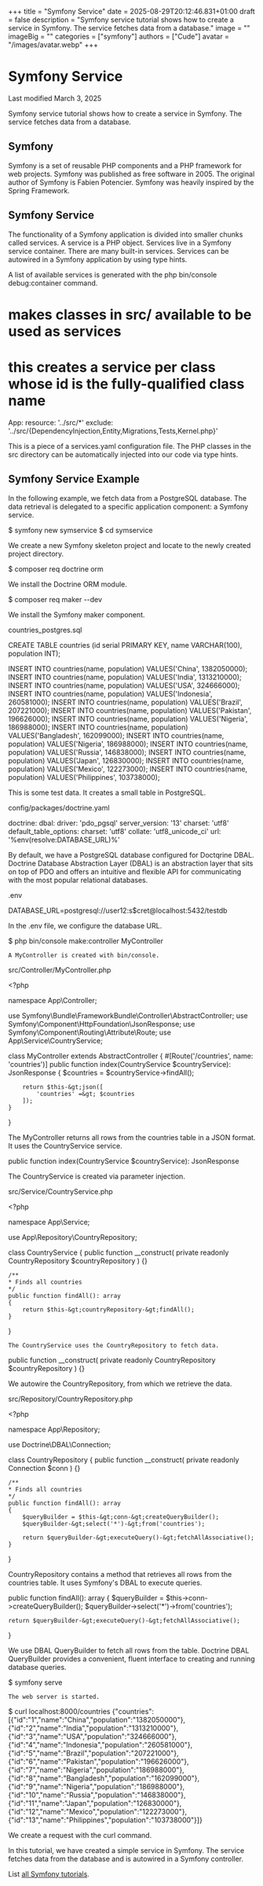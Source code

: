 +++
title = "Symfony Service"
date = 2025-08-29T20:12:46.831+01:00
draft = false
description = "Symfony service tutorial shows how to create a service in Symfony. The service fetches data from a database."
image = ""
imageBig = ""
categories = ["symfony"]
authors = ["Cude"]
avatar = "/images/avatar.webp"
+++

# Symfony Service

Last modified March 3, 2025

Symfony service tutorial shows how to create a service in Symfony. The service
fetches data from a database.

## Symfony

Symfony is a set of reusable PHP components and a PHP framework for
web projects. Symfony was published as free software in 2005. The original
author of Symfony is Fabien Potencier. Symfony was heavily inspired by the
Spring Framework.

## Symfony Service

The functionality of a Symfony application is divided into smaller chunks called
services. A service is a PHP object. Services live in a Symfony service
container. There are many built-in services. Services can be autowired in a
Symfony application by using type hints.

A list of available services is generated with the 
php bin/console debug:container command.

# makes classes in src/ available to be used as services
# this creates a service per class whose id is the fully-qualified class name
App\:
    resource: '../src/*'
    exclude: '../src/{DependencyInjection,Entity,Migrations,Tests,Kernel.php}'

This is a piece of a services.yaml configuration file. The PHP
classes in the src directory can be automatically injected into our
code via type hints.

## Symfony Service Example

In the following example, we fetch data from a PostgreSQL database. The data
retrieval is delegated to a specific application component: a Symfony service.

$ symfony new symservice
$ cd symservice

We create a new Symfony skeleton project and locate to the newly created project
directory.

$ composer req doctrine orm

We install the Doctrine ORM module.

$ composer req maker --dev

We install the Symfony maker component.

countries_postgres.sql
    

CREATE TABLE countries (id serial PRIMARY KEY, name VARCHAR(100), population INT);

INSERT INTO countries(name, population) VALUES('China', 1382050000);
INSERT INTO countries(name, population) VALUES('India', 1313210000);
INSERT INTO countries(name, population) VALUES('USA', 324666000);
INSERT INTO countries(name, population) VALUES('Indonesia', 260581000);
INSERT INTO countries(name, population) VALUES('Brazil', 207221000);
INSERT INTO countries(name, population) VALUES('Pakistan', 196626000);
INSERT INTO countries(name, population) VALUES('Nigeria', 186988000);
INSERT INTO countries(name, population) VALUES('Bangladesh', 162099000);
INSERT INTO countries(name, population) VALUES('Nigeria', 186988000);
INSERT INTO countries(name, population) VALUES('Russia', 146838000);
INSERT INTO countries(name, population) VALUES('Japan', 126830000);
INSERT INTO countries(name, population) VALUES('Mexico', 122273000);
INSERT INTO countries(name, population) VALUES('Philippines', 103738000);

This is some test data. It creates a small table in PostgreSQL.

config/packages/doctrine.yaml
    

doctrine:
dbal:
    driver: 'pdo_pgsql'
    server_version: '13'
    charset: 'utf8'
    default_table_options:
        charset: 'utf8'
        collate: 'utf8_unicode_ci'
    url: '%env(resolve:DATABASE_URL)%'

By default, we have a PostgreSQL database configured for Doctqrine DBAL. Doctrine
Database Abstraction Layer (DBAL) is an abstraction layer that sits on top of
PDO and offers an intuitive and flexible API for communicating with the most
popular relational databases.

.env
    

DATABASE_URL=postgresql://user12:s$cret@localhost:5432/testdb

In the .env file, we configure the database URL.

$ php bin/console make:controller MyController

    A MyController is created with bin/console.

src/Controller/MyController.php
    

&lt;?php

namespace App\Controller;

use Symfony\Bundle\FrameworkBundle\Controller\AbstractController;
use Symfony\Component\HttpFoundation\JsonResponse;
use Symfony\Component\Routing\Attribute\Route;
use App\Service\CountryService;

class MyController extends AbstractController
{
    #[Route('/countries', name: 'countries')]
    public function index(CountryService $countryService): JsonResponse
    {
        $countries = $countryService-&gt;findAll();

        return $this-&gt;json([
            'countries' =&gt; $countries
        ]);  
    }
}

The MyController returns all rows from the
countries table in a JSON format. It uses the
CountryService service.

public function index(CountryService $countryService): JsonResponse

The CountryService is created via parameter injection.

src/Service/CountryService.php
    

&lt;?php

namespace App\Service;

use App\Repository\CountryRepository;

class CountryService 
{
    public function __construct(
        private readonly CountryRepository $countryRepository
    ) {}

    /**
    * Finds all countries
    */
    public function findAll(): array
    {
        return $this-&gt;countryRepository-&gt;findAll();
    }
}

    The CountryService uses the CountryRepository to fetch data.

public function __construct(
    private readonly CountryRepository $countryRepository
) {}

We autowire the CountryRepository, from which we retrieve the data.

src/Repository/CountryRepository.php
    

&lt;?php

namespace App\Repository;

use Doctrine\DBAL\Connection;

class CountryRepository
{
    public function __construct(
        private readonly Connection $conn
    ) {}

    /**
    * Finds all countries
    */
    public function findAll(): array
    {
        $queryBuilder = $this-&gt;conn-&gt;createQueryBuilder();
        $queryBuilder-&gt;select('*')-&gt;from('countries');

        return $queryBuilder-&gt;executeQuery()-&gt;fetchAllAssociative();
    }
}

CountryRepository contains a method that retrieves all rows from
the countries table. It uses Symfony's DBAL to execute queries.

public function findAll(): array
{
    $queryBuilder = $this-&gt;conn-&gt;createQueryBuilder();
    $queryBuilder-&gt;select('*')-&gt;from('countries');

    return $queryBuilder-&gt;executeQuery()-&gt;fetchAllAssociative();
}

We use DBAL QueryBuilder to fetch all rows from the table. Doctrine DBAL
QueryBuilder provides a convenient, fluent interface to creating and running
database queries.

$ symfony serve

    The web server is started.

$ curl localhost:8000/countries
{"countries":[{"id":"1","name":"China","population":"1382050000"},
{"id":"2","name":"India","population":"1313210000"},
{"id":"3","name":"USA","population":"324666000"},
{"id":"4","name":"Indonesia","population":"260581000"},
{"id":"5","name":"Brazil","population":"207221000"},
{"id":"6","name":"Pakistan","population":"196626000"},
{"id":"7","name":"Nigeria","population":"186988000"},
{"id":"8","name":"Bangladesh","population":"162099000"},
{"id":"9","name":"Nigeria","population":"186988000"},
{"id":"10","name":"Russia","population":"146838000"},
{"id":"11","name":"Japan","population":"126830000"},
{"id":"12","name":"Mexico","population":"122273000"},
{"id":"13","name":"Philippines","population":"103738000"}]}

We create a request with the curl command.

In this tutorial, we have created a simple service in Symfony. The service
fetches data from the database and is autowired in a Symfony controller.

List [all Symfony tutorials](/all/#symfony).